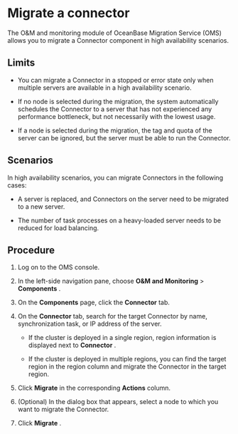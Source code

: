 Migrate a connector 
========================================

The O\&M and monitoring module of OceanBase Migration Service (OMS) allows you to migrate a Connector component in high availability scenarios. 

Limits 
---------------------------

* You can migrate a Connector in a stopped or error state only when multiple servers are available in a high availability scenario.

  

* If no node is selected during the migration, the system automatically schedules the Connector to a server that has not experienced any performance bottleneck, but not necessarily with the lowest usage.

  

* If a node is selected during the migration, the tag and quota of the server can be ignored, but the server must be able to run the Connector.

  




Scenarios 
------------------------------

In high availability scenarios, you can migrate Connectors in the following cases: 

* A server is replaced, and Connectors on the server need to be migrated to a new server.

  

* The number of task processes on a heavy-loaded server needs to be reduced for load balancing.

  




Procedure 
------------------------------

1. Log on to the OMS console.

   

2. In the left-side navigation pane, choose **O\&M and Monitoring** \> **Components** .

   

3. On the **Components** page, click the **Connector** tab.

   

4. On the **Connector** tab, search for the target Connector by name, synchronization task, or IP address of the server. 

   * If the cluster is deployed in a single region, region information is displayed next to **Connector** .

     
   
   * If the cluster is deployed in multiple regions, you can find the target region in the region column and migrate the Connector in the target region.

     
   

   

5. Click **Migrate** in the corresponding **Actions** column.

   

6. (Optional) In the dialog box that appears, select a node to which you want to migrate the Connector.

   

7. Click **Migrate** .

   






